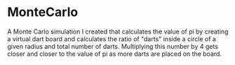 # MonteCarlo
A Monte Carlo simulation I created that calculates the value of pi by creating a virtual dart board and calculates the ratio of "darts" inside a circle of a given radius and total number of darts. Multiplying this number by 4 gets closer and closer to the value of pi as more darts are
placed on the board. 
